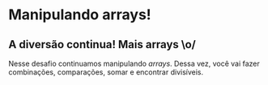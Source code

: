 # Manipulando arrays!

## A diversão continua! Mais arrays \o/

Nesse desafio continuamos manipulando *arrays*. Dessa vez, você vai fazer
combinações, comparações, somar e encontrar divisíveis.
